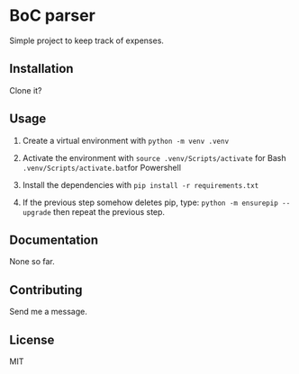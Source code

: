 # BoC parser

Simple project to keep track of expenses.

## Installation

Clone it?

## Usage

1. Create a virtual environment with
`python -m venv .venv`

2. Activate the environment with
`source .venv/Scripts/activate` for Bash
`.venv/Scripts/activate.bat`for Powershell

3. Install the dependencies with
`pip install -r requirements.txt`

4. If the previous step somehow deletes pip, type:
`python -m ensurepip --upgrade`
then repeat the previous step.

## Documentation

None so far.

## Contributing

Send me a message.

## License

MIT
